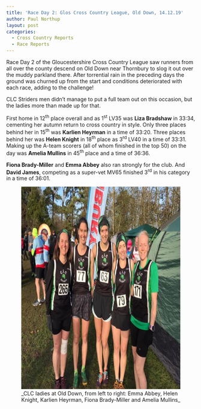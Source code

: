 ```yaml
---
title: 'Race Day 2: Glos Cross Country League, Old Down, 14.12.19'
author: Paul Northup
layout: post
categories:
  - Cross Country Reports
  - Race Reports
---
```


Race Day 2 of the Gloucestershire Cross Country League saw runners from all over the county descend on Old Down near Thornbury to slog it out over the muddy parkland there. After torrential rain in the preceding days the ground was churned up from the start and conditions deteriorated with each race, adding to the challenge!

CLC Striders men didn’t manage to put a full team out on this occasion, but the ladies more than made up for that.

First home in 12<sup>th</sup> place overall and as 1<sup>st</sup> LV35 was **Liza Bradshaw** in 33:34, cementing her autumn return to cross country in style. Only three places behind her in 15<sup>th</sup> was **Karlien Heyrman** in a time of 33:20. Three places behind her was **Helen Knight** in 18<sup>th</sup> place as 3<sup>rd</sup> LV40 in a time of 33:31. Making up the A-team scorers (all of whom finished in the top 50) on the day was **Amelia Mullins** in 45<sup>th</sup> place and a time of 36:36.

**Fiona Brady-Miller** and **Emma Abbey** also ran strongly for the club. And **David James**, competing as a super-vet MV65 finished 3<sup>rd</sup> in his category in a time of 36:01.<figure class="wp-block-image size-large is-resized">

<img src="/Images/2019/12/Ladies-Old-Down-14.12.19.jpg" alt="Ladies-Old-Down 14.12.19" width="720" height="540"/>
<caption>_CLC ladies at Old Down, from left to right: Emma Abbey, Helen Knight, Karlien Heyrman, Fiona Brady-Miller and Amelia Mullins_
</caption>
